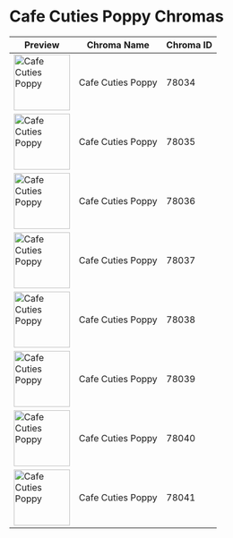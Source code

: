# Cafe Cuties Poppy Chromas

| Preview | Chroma Name | Chroma ID |
|---|---|---|
| <img src='https://raw.communitydragon.org/latest/plugins/rcp-be-lol-game-data/global/default/v1/champion-chroma-images/78/78034.png' alt='Cafe Cuties Poppy' width='100'> | Cafe Cuties Poppy | 78034 |
| <img src='https://raw.communitydragon.org/latest/plugins/rcp-be-lol-game-data/global/default/v1/champion-chroma-images/78/78035.png' alt='Cafe Cuties Poppy' width='100'> | Cafe Cuties Poppy | 78035 |
| <img src='https://raw.communitydragon.org/latest/plugins/rcp-be-lol-game-data/global/default/v1/champion-chroma-images/78/78036.png' alt='Cafe Cuties Poppy' width='100'> | Cafe Cuties Poppy | 78036 |
| <img src='https://raw.communitydragon.org/latest/plugins/rcp-be-lol-game-data/global/default/v1/champion-chroma-images/78/78037.png' alt='Cafe Cuties Poppy' width='100'> | Cafe Cuties Poppy | 78037 |
| <img src='https://raw.communitydragon.org/latest/plugins/rcp-be-lol-game-data/global/default/v1/champion-chroma-images/78/78038.png' alt='Cafe Cuties Poppy' width='100'> | Cafe Cuties Poppy | 78038 |
| <img src='https://raw.communitydragon.org/latest/plugins/rcp-be-lol-game-data/global/default/v1/champion-chroma-images/78/78039.png' alt='Cafe Cuties Poppy' width='100'> | Cafe Cuties Poppy | 78039 |
| <img src='https://raw.communitydragon.org/latest/plugins/rcp-be-lol-game-data/global/default/v1/champion-chroma-images/78/78040.png' alt='Cafe Cuties Poppy' width='100'> | Cafe Cuties Poppy | 78040 |
| <img src='https://raw.communitydragon.org/latest/plugins/rcp-be-lol-game-data/global/default/v1/champion-chroma-images/78/78041.png' alt='Cafe Cuties Poppy' width='100'> | Cafe Cuties Poppy | 78041 |
